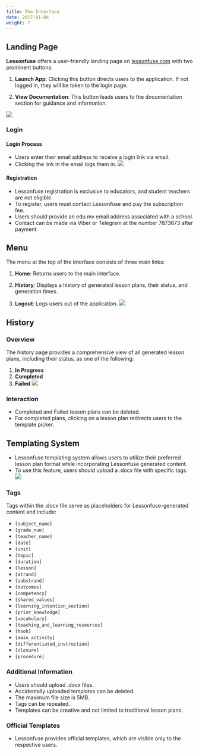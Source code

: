 ```yaml
---
title: The Interface
date: 2017-01-04
weight: 7
---
```


## Landing Page

**Lessonfuse** offers a user-friendly landing page on [lessonfuse.com](https://lessonfuse.com) with two prominent buttons:

1. **Launch App**: Clicking this button directs users to the application. If not logged in, they will be taken to the login page.

2. **View Documentation**: This button leads users to the documentation section for guidance and information.

![](images/landing.png)

### Login

#### Login Process

- Users enter their email address to receive a login link via email.
- Clicking the link in the email logs them in.
  ![](images/login.png)

#### Registration

- Lessonfuse registration is exclusive to educators, and student teachers are not eligible.
- To register, users must contact Lessonfuse and pay the subscription fee.
- Users should provide an edu.mv email address associated with a school.
- Contact can be made via Viber or Telegram at the number 7873673 after payment.

## Menu

The menu at the top of the interface consists of three main links:

1. **Home**: Returns users to the main interface.

2. **History**: Displays a history of generated lesson plans, their status, and generation times.

3. **Logout**: Logs users out of the application.
   ![](images/menu.png)

## History

### Overview

The history page provides a comprehensive view of all generated lesson plans, including their status, as one of the following:

1. **In Progress**
2. **Completed**
3. **Failed**
   ![](images/history.png)

### Interaction

- Completed and Failed lesson plans can be deleted.
- For completed plans, clicking on a lesson plan redirects users to the template picker.

## Templating System

- Lessonfuse templating system allows users to utilize their preferred lesson plan format while incorporating Lessonfuse generated content.
- To use this feature, users should upload a .docx file with specific tags.
  ![](images/template.png)

### Tags

Tags within the .docx file serve as placeholders for Lessonfuse-generated content and include:

- `[subject_name]`
- `[grade_num]`
- `[teacher_name]`
- `[date]`
- `[unit]`
- `[topic]`
- `[duration]`
- `[lesson]`
- `[strand]`
- `[substrand]`
- `[outcomes]`
- `[competency]`
- `[shared_values]`
- `[learning_intention_section]`
- `[prior_knowledge]`
- `[vocabulary]`
- `[teaching_and_learning_resources]`
- `[hook]`
- `[main_activity]`
- `[differentiated_instruction]`
- `[closure]`
- `[procedure]`

### Additional Information

- Users should upload .docx files.
- Accidentally uploaded templates can be deleted.
- The maximum file size is 5MB.
- Tags can be repeated.
- Templates can be creative and not limited to traditional lesson plans.

### Official Templates

- Lessonfuse provides official templates, which are visible only to the respective users.
